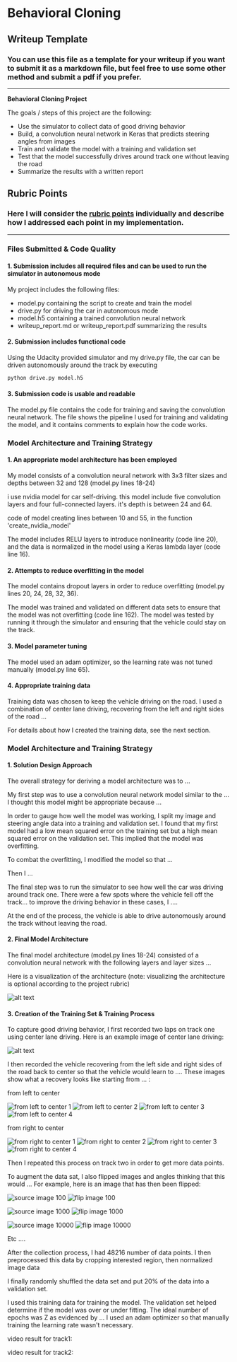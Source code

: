# **Behavioral Cloning** 

## Writeup Template

### You can use this file as a template for your writeup if you want to submit it as a markdown file, but feel free to use some other method and submit a pdf if you prefer.

---

**Behavioral Cloning Project**

The goals / steps of this project are the following:
* Use the simulator to collect data of good driving behavior
* Build, a convolution neural network in Keras that predicts steering angles from images
* Train and validate the model with a training and validation set
* Test that the model successfully drives around track one without leaving the road
* Summarize the results with a written report


[//]: # (Image References)

[image1]: ./examples/placeholder.png "Model Visualization"
[image2]: ./examples/placeholder.png "Grayscaling"
[image3]: ./examples/placeholder_small.png "Recovery Image"
[image4]: ./examples/placeholder_small.png "Recovery Image"
[image5]: ./examples/placeholder_small.png "Recovery Image"
[image6]: ./examples/placeholder_small.png "Normal Image"
[image7]: ./examples/placeholder_small.png "Flipped Image"

## Rubric Points
### Here I will consider the [rubric points](https://review.udacity.com/#!/rubrics/432/view) individually and describe how I addressed each point in my implementation.  

---
### Files Submitted & Code Quality

#### 1. Submission includes all required files and can be used to run the simulator in autonomous mode

My project includes the following files:
* model.py containing the script to create and train the model
* drive.py for driving the car in autonomous mode
* model.h5 containing a trained convolution neural network 
* writeup_report.md or writeup_report.pdf summarizing the results

#### 2. Submission includes functional code
Using the Udacity provided simulator and my drive.py file, the car can be driven autonomously around the track by executing 
```sh
python drive.py model.h5
```

#### 3. Submission code is usable and readable

The model.py file contains the code for training and saving the convolution neural network. The file shows the pipeline I used for training and validating the model, and it contains comments to explain how the code works.

### Model Architecture and Training Strategy

#### 1. An appropriate model architecture has been employed

My model consists of a convolution neural network with 3x3 filter sizes and depths between 32 and 128 (model.py lines 18-24) 

i use nvidia model for car self-driving. this model include five convolution layers and four full-connected layers. it's depth is between 24 and 64. 

code of model creating lines between 10 and 55, in the function 'create_nvidia_model'

The model includes RELU layers to introduce nonlinearity (code line 20), and the data is normalized in the model using a Keras lambda layer (code line 16). 

#### 2. Attempts to reduce overfitting in the model

The model contains dropout layers in order to reduce overfitting (model.py lines 20, 24, 28, 32, 36). 

The model was trained and validated on different data sets to ensure that the model was not overfitting (code line 162). The model was tested by running it through the simulator and ensuring that the vehicle could stay on the track.

#### 3. Model parameter tuning

The model used an adam optimizer, so the learning rate was not tuned manually (model.py line 65).

#### 4. Appropriate training data

Training data was chosen to keep the vehicle driving on the road. I used a combination of center lane driving, recovering from the left and right sides of the road ... 

For details about how I created the training data, see the next section. 

### Model Architecture and Training Strategy

#### 1. Solution Design Approach

The overall strategy for deriving a model architecture was to ...

My first step was to use a convolution neural network model similar to the ... I thought this model might be appropriate because ...

In order to gauge how well the model was working, I split my image and steering angle data into a training and validation set. I found that my first model had a low mean squared error on the training set but a high mean squared error on the validation set. This implied that the model was overfitting. 

To combat the overfitting, I modified the model so that ...

Then I ... 

The final step was to run the simulator to see how well the car was driving around track one. There were a few spots where the vehicle fell off the track... to improve the driving behavior in these cases, I ....

At the end of the process, the vehicle is able to drive autonomously around the track without leaving the road.

#### 2. Final Model Architecture

The final model architecture (model.py lines 18-24) consisted of a convolution neural network with the following layers and layer sizes ...

Here is a visualization of the architecture (note: visualizing the architecture is optional according to the project rubric)

![alt text][image1]

#### 3. Creation of the Training Set & Training Process

To capture good driving behavior, I first recorded two laps on track one using center lane driving. Here is an example image of center lane driving:

![alt text][image2]

I then recorded the vehicle recovering from the left side and right sides of the road back to center so that the vehicle would learn to .... These images show what a recovery looks like starting from ... :

from left to center

![from left to center 1](https://github.com/beimingmaster/CarND-Behavioral-Cloning-P3/blob/master/output_images/20171205/left2center/IMG/center_2017_12_05_14_24_40_563.jpg)
![from left to center 2](https://github.com/beimingmaster/CarND-Behavioral-Cloning-P3/blob/master/output_images/20171205/left2center/IMG/center_2017_12_05_14_24_41_671.jpg)
![from left to center 3](https://github.com/beimingmaster/CarND-Behavioral-Cloning-P3/blob/master/output_images/20171205/left2center/IMG/center_2017_12_05_14_24_47_584.jpg)
![from left to center 4](https://github.com/beimingmaster/CarND-Behavioral-Cloning-P3/blob/master/output_images/20171205/left2center/IMG/center_2017_12_05_14_24_47_815.jpg)

from right to center

![from right to center 1](https://github.com/beimingmaster/CarND-Behavioral-Cloning-P3/blob/master/output_images/20171205/right2center/IMG/center_2017_12_05_14_25_15_142.jpg)
![from right to center 2](https://github.com/beimingmaster/CarND-Behavioral-Cloning-P3/blob/master/output_images/20171205/right2center/IMG/center_2017_12_05_14_25_20_021.jpg)
![from right to center 3](https://github.com/beimingmaster/CarND-Behavioral-Cloning-P3/blob/master/output_images/20171205/right2center/IMG/center_2017_12_05_14_25_20_097.jpg)
![from right to center 4](https://github.com/beimingmaster/CarND-Behavioral-Cloning-P3/blob/master/output_images/20171205/right2center/IMG/center_2017_12_05_14_25_20_538.jpg)


Then I repeated this process on track two in order to get more data points.

To augment the data sat, I also flipped images and angles thinking that this would ... For example, here is an image that has then been flipped:

![source image 100](https://github.com/beimingmaster/CarND-Behavioral-Cloning-P3/blob/master/output_images/source_100.jpg)
![flip image 100](https://github.com/beimingmaster/CarND-Behavioral-Cloning-P3/blob/master/output_images/flip_100.jpg)

![source image 1000](https://github.com/beimingmaster/CarND-Behavioral-Cloning-P3/blob/master/output_images/source_1000.jpg)
![flip image 1000](https://github.com/beimingmaster/CarND-Behavioral-Cloning-P3/blob/master/output_images/flip_1000.jpg)

![source image 10000](https://github.com/beimingmaster/CarND-Behavioral-Cloning-P3/blob/master/output_images/source_10000.jpg)
![flip image 10000](https://github.com/beimingmaster/CarND-Behavioral-Cloning-P3/blob/master/output_images/flip_10000.jpg)

Etc ....

After the collection process, I had 48216 number of data points. I then preprocessed this data by cropping interested region, then normalized image data


I finally randomly shuffled the data set and put 20% of the data into a validation set. 

I used this training data for training the model. The validation set helped determine if the model was over or under fitting. The ideal number of epochs was Z as evidenced by ... I used an adam optimizer so that manually training the learning rate wasn't necessary.

video result for track1:

video result for track2:
